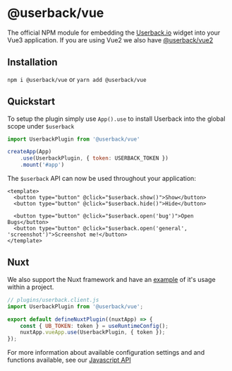 # @userback/vue
The official NPM module for embedding the [Userback.io](https://userback.io) widget into your Vue3 application. If you are using Vue2 we also have [@userback/vue2](https://github.com/userback/widget-js/tree/develop/widget-vue2)

## Installation
`npm i @userback/vue` or `yarn add @userback/vue`

## Quickstart
To setup the plugin simply use `App().use` to install Userback into the global scope under `$userback`
``` javascript
import UserbackPlugin from '@userback/vue'

createApp(App)
    .use(UserbackPlugin, { token: USERBACK_TOKEN })
    .mount('#app')
```

The `$userback` API can now be used throughout your application:
``` vue
<template>
  <button type="button" @click="$userback.show()">Show</button>
  <button type="button" @click="$userback.hide()">Hide</button>

  <button type="button" @click="$userback.open('bug')">Open Bugs</button>
  <button type="button" @click="$userback.open('general', 'screenshot')">Screenshot me!</button>
</template>
```

## Nuxt
We also support the Nuxt framework and have an [example](https://github.com/userback/widget-js/tree/develop/examples/nuxt) of it's usage within a project.

``` javascript
// plugins/userback.client.js
import UserbackPlugin from '@userback/vue';

export default defineNuxtPlugin((nuxtApp) => {
    const { UB_TOKEN: token } = useRuntimeConfig();
    nuxtApp.vueApp.use(UserbackPlugin, { token });
});
```

For more information about available configuration settings and and functions available, see our [Javascript API](https://docs.userback.io/reference/javascript-api-overview)
